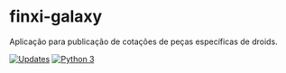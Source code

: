# finxi-galaxy
Aplicação para publicação de cotações de peças específicas de droids.


[![Updates](https://pyup.io/repos/github/alisonamerico/finxi-galaxy/shield.svg)](https://pyup.io/repos/github/alisonamerico/finxi-galaxy/)
[![Python 3](https://pyup.io/repos/github/alisonamerico/finxi-galaxy/python-3-shield.svg)](https://pyup.io/repos/github/alisonamerico/finxi-galaxy/)